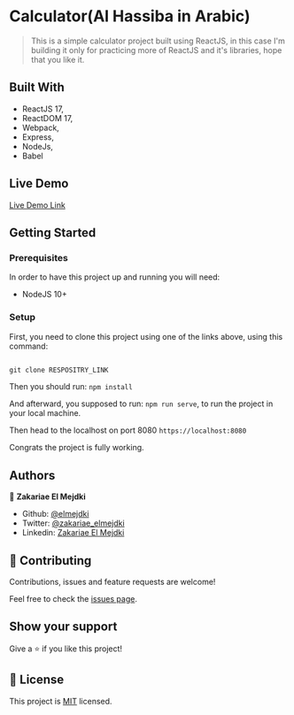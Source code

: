 # Calculator(Al Hassiba in Arabic)

> This is a simple calculator project built using ReactJS, in this case I'm building it only for practicing more of ReactJS and it's libraries, hope that you like it.

## Built With

- ReactJS 17,
- ReactDOM 17,
- Webpack,
- Express,
- NodeJs,
- Babel
## Live Demo

[Live Demo Link](https://al-hassiba.herokuapp.com/)


## Getting Started
### Prerequisites
In order to have this project up and running you will need:

- NodeJS 10+
### Setup
First, you need to clone this project using one of the links above, using this command:

```Javascript

git clone RESPOSITRY_LINK

```

Then you should run: `npm install`

And afterward, you supposed to run: `npm run serve`, to run the project in your local machine.

Then head to the localhost on port 8080 `https://localhost:8080`

Congrats the project is fully working.

## Authors

👤 **Zakariae El Mejdki**

- Github: [@elmejdki](https://github.com/elmejdki)
- Twitter: [@zakariae_elmejdki](https://twitter.com/zakariaemejdki)
- Linkedin: [Zakariae El Mejdki](https://www.linkedin.com/in/zakariaeelmejdki/)

## 🤝 Contributing

Contributions, issues and feature requests are welcome!

Feel free to check the [issues page](https://github.com/elmejdki/calculator/issues).

## Show your support

Give a ⭐️ if you like this project!

## 📝 License

This project is [MIT](lic.url) licensed.
